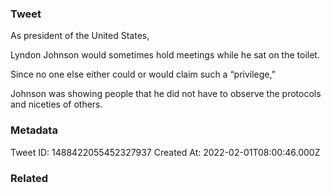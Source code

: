 ### Tweet
As president of the United States,

Lyndon Johnson would sometimes hold meetings while he sat on the toilet.

Since no one else either could or would claim such a “privilege,”

Johnson was showing people that he did not have to observe the protocols and niceties of others.

### Metadata
Tweet ID: 1488422055452327937
Created At: 2022-02-01T08:00:46.000Z

### Related

